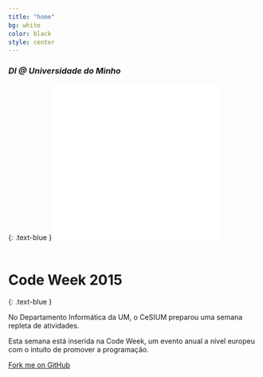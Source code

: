 ```yaml
---
title: "home"
bg: white
color: black
style: center
---
```


### *DI @ Universidade do Minho*
{: .text-blue }
<span class="fa-stack subtlecircle" style="font-size:100px">
  <i class="fa fa-circle fa-stack-2x text-blue"></i>
  <i class= "fa-stack-1x">![codeweek](/img/codeweek-logo.png)</i>
  </span>

# Code Week 2015
{: .text-blue }

No Departamento Informática da UM, o CeSIUM preparou uma semana repleta de  atividades.

Esta semana está inserida na Code Week, um evento anual a nível europeu com o intuito de promover a programação.


<span id="forkongithub">
  <a href="{{ site.source_link }}" class="bg-blue">
    Fork me on GitHub
  </a>
</span>
